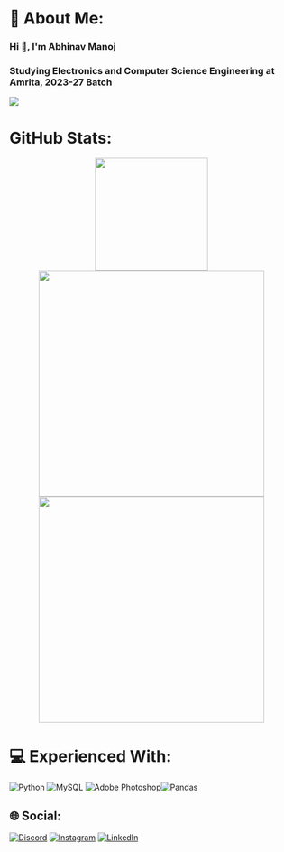 # 💫 About Me:
### Hi 👋, I'm Abhinav Manoj
### Studying Electronics and Computer Science Engineering at Amrita, 2023-27 Batch
[![](https://visitcount.itsvg.in/api?id=AbhinavRudra&icon=4&color=1)](https://visitcount.itsvg.in)

# GitHub Stats:
<div id="header" align="center">
  <img src="https://github-readme-stats.vercel.app/api?username=AbhinavRudra&theme=shades-of-purple&hide_border=false&include_all_commits=false&count_private=false" height="200"/>
</div>
<div id="header" align="center">
  <img src="https://github-readme-streak-stats.herokuapp.com/?user=AbhinavRudra&theme=shades-of-purple&hide_border=false" width="400"/>
  <img src="https://github-readme-stats.vercel.app/api/top-langs/?username=AbhinavRudra&theme=shades-of-purple&hide_border=false&include_all_commits=false&count_private=false&layout=compact" width="400"/>
</div>

# 💻 Experienced With:
![Python](https://img.shields.io/badge/python-3670A0?style=for-the-badge&logo=python&logoColor=ffdd54) ![MySQL](https://img.shields.io/badge/mysql-%2300f.svg?style=for-the-badge&logo=mysql&logoColor=white) ![Adobe Photoshop](https://img.shields.io/badge/adobephotoshop-%2331A8FF.svg?style=for-the-badge&logo=adobephotoshop&logoColor=white)![Pandas](https://img.shields.io/badge/pandas-%23150458.svg?style=for-the-badge&logo=pandas&logoColor=white) 

## 🌐 Social:
[![Discord](https://img.shields.io/badge/Discord-%237289DA.svg?logo=discord&logoColor=white)](htttps://discord.com/users/rudravir123) [![Instagram](https://img.shields.io/badge/Instagram-%23E4405F.svg?logo=Instagram&logoColor=white)](https://www.instagram.com/abhinav_m_rudra) [![LinkedIn](https://img.shields.io/badge/LinkedIn-%230077B5.svg?logo=linkedin&logoColor=white)](https://www.linkedin.com/in/abhinav-manoj-8ab8b1221/) 

